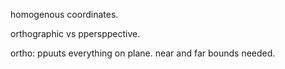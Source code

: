 homogenous coordinates.

orthographic vs ppersppective.

ortho:
ppuuts everything on plane.
near and  far bounds needed.
